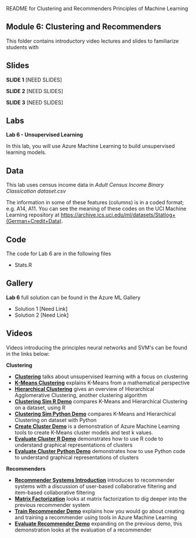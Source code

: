 README for Clustering and Recommenders
Principles of Machine Learning 
## Module 6: Clustering and Recommenders

This folder contains introductory video lectures and slides to familiarize students with 

## Slides  

**SLIDE 1**  [NEED SLIDES]

**SLIDE 2**  [NEED SLIDES]

**SLIDE 3**  [NEED SLIDES]

## Labs

**Lab 6 - Unsupervised Learning** 

In this lab, you will use Azure Machine Learning to build unsupervised learning models.


## Data

This lab uses census income data in *Adult Census Income Binary Classication dataset.csv*

The information in some of these features (columns) is in a coded format; e.g. A14, A11. You can see the meaning of these codes on the UCI Machine Learning repository at
https://archive.ics.uci.edu/ml/datasets/Statlog+(German+Credit+Data).

## Code

The code for Lab 6 are in the following files
- Stats.R

## Gallery

**Lab 6** full solution can be found in the Azure ML Gallery

- Solution 1 [Need Link]
- Solution 2 [Need Link]

## Videos  

Videos introducing the principles neural networks and SVM's can be found in the links below:

**Clustering**
- **[Clustering](https://youtu.be/kHra3poZ8r0)** talks about unsupervised learning with a focus on clustering
- **[K-Means Clustering](https://youtu.be/eo7S8XN1KKs)** explains K-Means from a mathematical perspective
- **[Hierarchical Clustering](https://youtu.be/kuIUzQTNAGA)** gives an overview of Hierarchical Agglomerative Clustering, another clustering algorithm
- **[Clustering Sim R Demo](https://youtu.be/y0IW0EaKZHc)** compares K-Means and Hierarchical Clustering on a dataset, using R
- **[Clustering Sim Python Demo](https://youtu.be/CEPIanO4AE4)** compares K-Means and Hierarchical Clustering on dataset with Python
- **[Create Cluster Demo](https://youtu.be/W9zcbsgRtyE)** is a demonstration of Azure Machine Learning tools to create K-Means cluster models and test k values.
- **[Evaluate Cluster R Demo](https://youtu.be/CjhXATlF2SE)** demonstrates how to use R code to understand graphical representations of clusters
- **[Evaluate Cluster Python Demo](https://youtu.be/6Cm9syE1uqw)** demonstrates how to use Python code to understand graphical representations of clusters

**Recommenders**
- **[Recommender Systems Introduction](https://youtu.be/P_PpBgFaeUs)** introduces to recommender systems with a discussion of user-based collaborative filtering and item-based collaborative filtering
- **[Matrix Factorization](https://youtu.be/z3Ue9LxrC7M)** looks at matrix factorization to dig deeper into the previous recommender system
- **[Train Recommender Demo](https://youtu.be/uJH0AhqAPIY)** explains how you would go about creating and training a recommender using tools in Azure Machine Learning
- **[Evaluate Recommender Demo](https://youtu.be/7ywqil5WtGA)** expanding on the previous demo, this demonstration looks at the evaluation of a recommender


